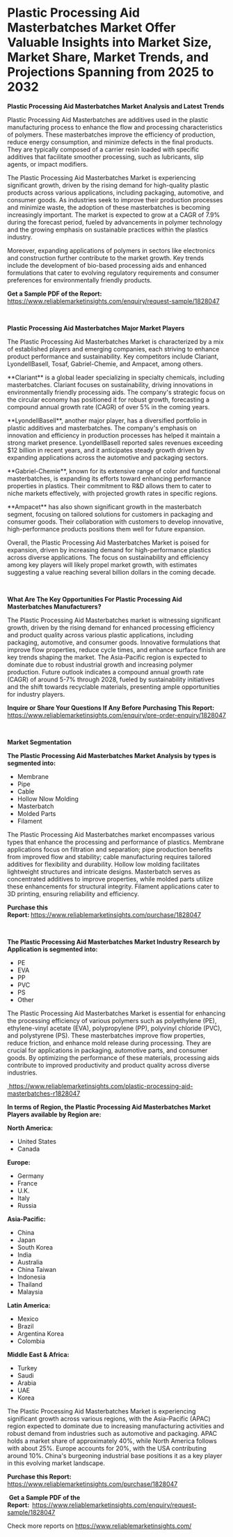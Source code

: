 <p><h1>Plastic Processing Aid Masterbatches Market Offer Valuable Insights into Market Size, Market Share, Market Trends, and Projections Spanning from 2025 to 2032</h1></p><p><strong>Plastic Processing Aid Masterbatches Market Analysis and Latest Trends</strong></p>
<p><p>Plastic Processing Aid Masterbatches are additives used in the plastic manufacturing process to enhance the flow and processing characteristics of polymers. These masterbatches improve the efficiency of production, reduce energy consumption, and minimize defects in the final products. They are typically composed of a carrier resin loaded with specific additives that facilitate smoother processing, such as lubricants, slip agents, or impact modifiers.</p><p>The Plastic Processing Aid Masterbatches Market is experiencing significant growth, driven by the rising demand for high-quality plastic products across various applications, including packaging, automotive, and consumer goods. As industries seek to improve their production processes and minimize waste, the adoption of these masterbatches is becoming increasingly important. The market is expected to grow at a CAGR of 7.9% during the forecast period, fueled by advancements in polymer technology and the growing emphasis on sustainable practices within the plastics industry. </p><p>Moreover, expanding applications of polymers in sectors like electronics and construction further contribute to the market growth. Key trends include the development of bio-based processing aids and enhanced formulations that cater to evolving regulatory requirements and consumer preferences for environmentally friendly products.</p></p>
<p><strong>Get a Sample PDF of the Report:&nbsp;</strong> <a href="https://www.reliablemarketinsights.com/enquiry/request-sample/1828047?utm_campaign=3517&utm_medium=2&utm_source=Github&utm_content=ia&utm_term=03042025&utm_id=plastic-processing-aid-masterbatches">https://www.reliablemarketinsights.com/enquiry/request-sample/1828047</a></p>
<p>&nbsp;</p>
<p><strong>Plastic Processing Aid Masterbatches Major Market Players</strong></p>
<p><p>The Plastic Processing Aid Masterbatches Market is characterized by a mix of established players and emerging companies, each striving to enhance product performance and sustainability. Key competitors include Clariant, LyondellBasell, Tosaf, Gabriel-Chemie, and Ampacet, among others.</p><p>**Clariant** is a global leader specializing in specialty chemicals, including masterbatches. Clariant focuses on sustainability, driving innovations in environmentally friendly processing aids. The company's strategic focus on the circular economy has positioned it for robust growth, forecasting a compound annual growth rate (CAGR) of over 5% in the coming years.</p><p>**LyondellBasell**, another major player, has a diversified portfolio in plastic additives and masterbatches. The company's emphasis on innovation and efficiency in production processes has helped it maintain a strong market presence. LyondellBasell reported sales revenues exceeding $12 billion in recent years, and it anticipates steady growth driven by expanding applications across the automotive and packaging sectors.</p><p>**Gabriel-Chemie**, known for its extensive range of color and functional masterbatches, is expanding its efforts toward enhancing performance properties in plastics. Their commitment to R&D allows them to cater to niche markets effectively, with projected growth rates in specific regions.</p><p>**Ampacet** has also shown significant growth in the masterbatch segment, focusing on tailored solutions for customers in packaging and consumer goods. Their collaboration with customers to develop innovative, high-performance products positions them well for future expansion.</p><p>Overall, the Plastic Processing Aid Masterbatches Market is poised for expansion, driven by increasing demand for high-performance plastics across diverse applications. The focus on sustainability and efficiency among key players will likely propel market growth, with estimates suggesting a value reaching several billion dollars in the coming decade.</p></p>
<p>&nbsp;</p>
<p><strong>What Are The Key Opportunities For Plastic Processing Aid Masterbatches Manufacturers?</strong></p>
<p><p>The Plastic Processing Aid Masterbatches market is witnessing significant growth, driven by the rising demand for enhanced processing efficiency and product quality across various plastic applications, including packaging, automotive, and consumer goods. Innovative formulations that improve flow properties, reduce cycle times, and enhance surface finish are key trends shaping the market. The Asia-Pacific region is expected to dominate due to robust industrial growth and increasing polymer production. Future outlook indicates a compound annual growth rate (CAGR) of around 5-7% through 2028, fueled by sustainability initiatives and the shift towards recyclable materials, presenting ample opportunities for industry players.</p></p>
<p><strong>Inquire or Share Your Questions If Any Before Purchasing This Report:</strong> <a href="https://www.reliablemarketinsights.com/enquiry/pre-order-enquiry/1828047?utm_campaign=3517&utm_medium=2&utm_source=Github&utm_content=ia&utm_term=03042025&utm_id=plastic-processing-aid-masterbatches">https://www.reliablemarketinsights.com/enquiry/pre-order-enquiry/1828047</a></p>
<p>&nbsp;</p>
<p><strong>Market Segmentation</strong></p>
<p><strong>The Plastic Processing Aid Masterbatches Market Analysis by types is segmented into:</strong></p>
<p><ul><li>Membrane</li><li>Pipe</li><li>Cable</li><li>Hollow Nlow Molding</li><li>Masterbatch</li><li>Molded Parts</li><li>Filament</li></ul></p>
<p><p>The Plastic Processing Aid Masterbatches market encompasses various types that enhance the processing and performance of plastics. Membrane applications focus on filtration and separation; pipe production benefits from improved flow and stability; cable manufacturing requires tailored additives for flexibility and durability. Hollow low molding facilitates lightweight structures and intricate designs. Masterbatch serves as concentrated additives to improve properties, while molded parts utilize these enhancements for structural integrity. Filament applications cater to 3D printing, ensuring reliability and efficiency.</p></p>
<p><strong>Purchase this Report:&nbsp;</strong><a href="https://www.reliablemarketinsights.com/purchase/1828047?utm_campaign=3517&utm_medium=2&utm_source=Github&utm_content=ia&utm_term=03042025&utm_id=plastic-processing-aid-masterbatches">https://www.reliablemarketinsights.com/purchase/1828047</a></p>
<p>&nbsp;</p>
<p><strong>The Plastic Processing Aid Masterbatches Market Industry Research by Application is segmented into:</strong></p>
<p><ul><li>PE</li><li>EVA</li><li>PP</li><li>PVC</li><li>PS</li><li>Other</li></ul></p>
<p><p>The Plastic Processing Aid Masterbatches Market is essential for enhancing the processing efficiency of various polymers such as polyethylene (PE), ethylene-vinyl acetate (EVA), polypropylene (PP), polyvinyl chloride (PVC), and polystyrene (PS). These masterbatches improve flow properties, reduce friction, and enhance mold release during processing. They are crucial for applications in packaging, automotive parts, and consumer goods. By optimizing the performance of these materials, processing aids contribute to improved productivity and product quality across diverse industries.</p></p>
<p><a href="https://www.reliablemarketinsights.com/plastic-processing-aid-masterbatches-r1828047?utm_campaign=3517&utm_medium=2&utm_source=Github&utm_content=ia&utm_term=03042025&utm_id=plastic-processing-aid-masterbatches">&nbsp;https://www.reliablemarketinsights.com/plastic-processing-aid-masterbatches-r1828047</a></p>
<p><strong>In terms of Region, the Plastic Processing Aid Masterbatches Market Players available by Region are:</strong></p>
<p>
    <p> <strong> North America: </strong>
        <ul>
            <li>United States</li>
            <li>Canada</li>
        </ul>
        </p> 
    <p> <strong> Europe: </strong>
        <ul>
            <li>Germany</li>
            <li>France</li>
            <li>U.K.</li>
            <li>Italy</li>
            <li>Russia</li>
        </ul>
        </p> 
    <p> <strong> Asia-Pacific: </strong>
        <ul>
            <li>China</li>
            <li>Japan</li>
            <li>South Korea</li>
            <li>India</li>
            <li>Australia</li>
            <li>China Taiwan</li>
            <li>Indonesia</li>
            <li>Thailand</li>
            <li>Malaysia</li>
        </ul>
        </p> 
    <p> <strong> Latin America: </strong>
        <ul>
            <li>Mexico</li>
            <li>Brazil</li>
            <li>Argentina Korea</li>
            <li>Colombia</li>
        </ul>
        </p> 
    <p> <strong> Middle East & Africa: </strong>
        <ul>
            <li>Turkey</li>
            <li>Saudi</li>
            <li>Arabia</li>
            <li>UAE</li>
            <li>Korea</li>
        </ul>
    </p>
    </p>
<p><p>The Plastic Processing Aid Masterbatches Market is experiencing significant growth across various regions, with the Asia-Pacific (APAC) region expected to dominate due to increasing manufacturing activities and robust demand from industries such as automotive and packaging. APAC holds a market share of approximately 40%, while North America follows with about 25%. Europe accounts for 20%, with the USA contributing around 10%. China's burgeoning industrial base positions it as a key player in this evolving market landscape.</p></p>
<p><strong>Purchase this Report: </strong><a href="https://www.reliablemarketinsights.com/purchase/1828047?utm_campaign=3517&utm_medium=2&utm_source=Github&utm_content=ia&utm_term=03042025&utm_id=plastic-processing-aid-masterbatches">https://www.reliablemarketinsights.com/purchase/1828047</a></p>
<p>&nbsp;<strong>Get a Sample PDF of the Report:&nbsp;&nbsp;</strong><a href="https://www.reliablemarketinsights.com/enquiry/request-sample/1828047?utm_campaign=3517&utm_medium=2&utm_source=Github&utm_content=ia&utm_term=03042025&utm_id=plastic-processing-aid-masterbatches">https://www.reliablemarketinsights.com/enquiry/request-sample/1828047</a></p>
<p><strong></strong></p>
<p>Check more reports on <a href="https://www.reliablemarketinsights.com/?utm_campaign=3517&utm_medium=2&utm_source=Github&utm_content=ia&utm_term=03042025&utm_id=plastic-processing-aid-masterbatches">https://www.reliablemarketinsights.com/</a></p>